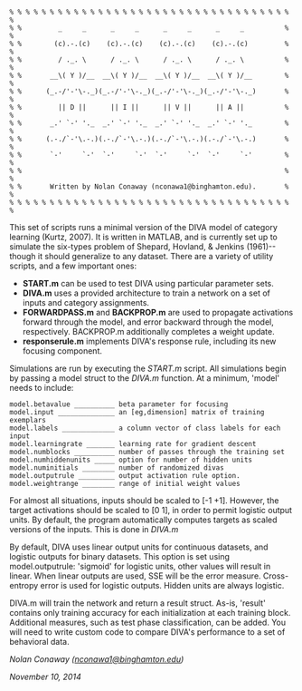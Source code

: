 ```
% % % % % % % % % % % % % % % % % % % % % % % % % % % % % % % % % % % %
% %         _     _      _     _      _     _      _     _          % %
% %        (c).-.(c)    (c).-.(c)    (c).-.(c)    (c).-.(c)         % %
% %         / ._. \      / ._. \      / ._. \      / ._. \          % %
% %       __\( Y )/__  __\( Y )/__  __\( Y )/__  __\( Y )/__        % %
% %      (_.-/'-'\-._)(_.-/'-'\-._)(_.-/'-'\-._)(_.-/'-'\-._)       % %
% %         || D ||      || I ||      || V ||      || A ||          % %
% %       _.' `-' '._  _.' `-' '._  _.' `-' '._  _.' `-' '._        % %
% %      (.-./`-'\.-.)(.-./`-'\.-.)(.-./`-'\.-.)(.-./`-'\.-.)       % %
% %       `-'     `-'  `-'     `-'  `-'     `-'  `-'     `-'        % %
% %                                                                 % %
% %       Written by Nolan Conaway (nconawa1@binghamton.edu).       % %
% % % % % % % % % % % % % % % % % % % % % % % % % % % % % % % % % % % %
```

This set of scripts runs a minimal version of the DIVA model of category learning (Kurtz, 2007). It is written in MATLAB, and is currently set up to simulate the six-types problem of Shepard, Hovland, & Jenkins (1961)--though it should generalize to any dataset. There are a variety of utility scripts, and a few important ones:

- **START.m** can be used to test DIVA using particular parameter sets.
- **DIVA.m** uses a provided architecture to train a network on a set of inputs and category assignments.
- **FORWARDPASS.m** and **BACKPROP.m** are used to propagate activations forward through the model, and error backward through the model, respectively. BACKPROP.m additionally completes a weight update.
- **responserule.m** implements DIVA's response rule, including its new focusing component.

Simulations are run by executing the *START.m* script. All simulations begin by passing a model struct to the *DIVA.m* function. At a minimum, 'model' needs to include:

```
model.betavalue __________ beta parameter for focusing
model.input ______________ an [eg,dimension] matrix of training exemplars
model.labels _____________ a column vector of class labels for each input
model.learningrate _______ learning rate for gradient descent
model.numblocks __________ number of passes through the training set
model.numhiddenunits _____ option for number of hidden units
model.numinitials ________ number of randomized divas
model.outputrule _________ output activation rule option.
model.weightrange ________ range of initial weight values
```

For almost all situations, inputs should be scaled to [-1 +1]. However, the target activations should be scaled to [0 1], in order to permit logistic output units. By default, the program automatically computes targets as scaled versions of the inputs. This is done in *DIVA.m*

By default, DIVA uses linear output units for continuous datasets, and logistic outputs for binary datasets. This option is set using model.outputrule: 'sigmoid' for logistic units, other values will result in linear. When linear outputs are used, SSE will be the error measure. Cross-entropy error is used for logistic outputs. Hidden units are always logistic.

DIVA.m will train the network and return a result struct. As-is, 'result' contains only training accuracy for each initialization at each training block. Additional measures, such as test phase classification, can be added. You will need to write custom code to compare DIVA's performance to a set of behavioral data.

*Nolan Conaway (nconawa1@binghamton.edu)* 

*November 10, 2014*